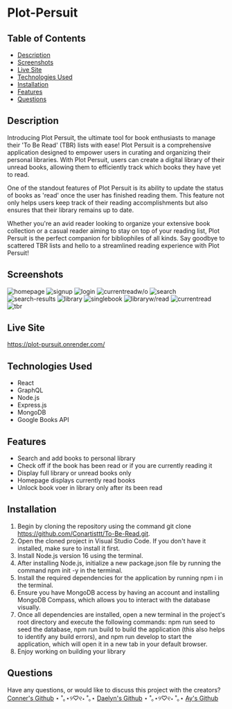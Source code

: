 # Plot-Persuit 



## Table of Contents
- [Description](#description)
- [Screenshots](#screenshots)
- [Live Site](#live-site)
- [Technologies Used](#technologies-used)
- [Installation](#installation)
- [Features](#features)
- [Questions](#questions)



## Description 

Introducing Plot Persuit, the ultimate tool for book enthusiasts to manage their 'To Be Read' (TBR) lists with ease! Plot Persuit is a comprehensive application designed to empower users in curating and organizing their personal libraries. With Plot Persuit, users can create a digital library of their unread books, allowing them to efficiently track which books they have yet to read.

One of the standout features of Plot Persuit is its ability to update the status of books as 'read' once the user has finished reading them. This feature not only helps users keep track of their reading accomplishments but also ensures that their library remains up to date.

Whether you're an avid reader looking to organize your extensive book collection or a casual reader aiming to stay on top of your reading list, Plot Persuit is the perfect companion for bibliophiles of all kinds. Say goodbye to scattered TBR lists and hello to a streamlined reading experience with Plot Persuit!

## Screenshots
![homepage](./client/public/homepage.png)
![signup](./client/public/sign%20up.png)
![login](./client/public/login%20.png)
![currentreadw/o](./client/public/nocurrent.png)
![search](./client/public/search.png)
![search-results](./client/public/search%20books.png)
![library](./client/public/full%20library.png)
![singlebook](./client/public/single%20book.png)
![libraryw/read](./client/public/full%20library%20w:read.png)
![currentread](./client/public/currentread.png)
![tbr](./client/public/unreadonly.png)

## Live Site
 https://plot-pursuit.onrender.com/
 
## Technologies Used
- React
- GraphQL
- Node.js
- Express.js
- MongoDB
- Google Books API
## Features
- Search and add books to personal library
- Check off if the book has been read or if you are currently reading it 
- Display full library or unread books only 
- Homepage displays currently read books
- Unlock book voer in library only after its been read 
## Installation
1. Begin by cloning the repository using the command git clone https://github.com/Conartisttt/To-Be-Read.git.
2. Open the cloned project in Visual Studio Code. If you don't have it installed, make sure to install it first.
3. Install Node.js version 16 using the terminal.
4. After installing Node.js, initialize a new package.json file by running the command npm init -y in the terminal.
5. Install the required dependencies for the application by running npm i in the terminal.
6. Ensure you have MongoDB access by having an account and installing MongoDB Compass, which allows you to interact with the database visually.
7. Once all dependencies are installed, open a new terminal in the project's root directory and execute the following commands: npm run seed to seed the database, npm run build to build the application (this also helps to identify any build errors), and npm run develop to start the application, which will open it in a new tab in your default browser.
8. Enjoy working on building your library



## Questions

Have any questions, or would like to discuss this project with the creators? [Conner's Github](https://github.com/Conartisttt) ⋆ ˚｡⋆୨♡୧⋆ ˚｡⋆ [Daelyn's Github](https://github.com/dhiduchick) ⋆ ˚｡⋆୨♡୧⋆ ˚｡⋆ [Ay's Github](https://github.com/shinayomi1)
